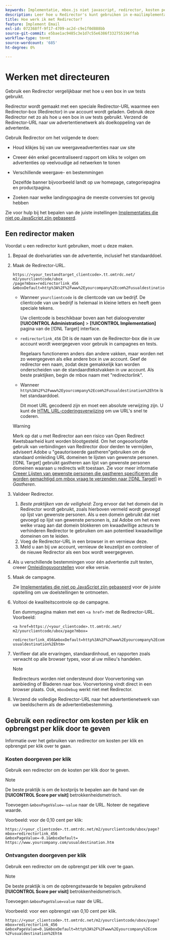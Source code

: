 ```yaml
---
keywords: Implementatie, mbox.js niet javascript, redirector, kosten per klik, opbrengst per klik
description: Leer hoe u Redirector's kunt gebruiken in e-mailimplementaties, net als bij het gebruik van een box in uw [!DNL Adobe Target] activiteiten.
title: Hoe werk ik met Redirector?
feature: Implement Email
exl-id: 072368ff-9f17-4709-ac2d-c9e1f0d888bb
source-git-commit: e5bae1ac9485c3e1d7c55e6386f332755196ffab
workflow-type: tm+mt
source-wordcount: '685'
ht-degree: 0%

---
```


# Werken met directeuren

Gebruik een Redirector vergelijkbaar met hoe u een box in uw tests gebruikt.

Redirector wordt gemaakt met een speciale Redirector-URL waarmee een Redirector-box (Redirector) in uw account wordt geladen. Gebruik deze Redirector net zo als hoe u een box in uw tests gebruikt. Verzend de Redirector-URL naar uw advertentienetwerk als doelkoppeling van de advertentie.

Gebruik Redirector om het volgende te doen:

* Houd klikjes bij van uw weergaveadvertenties naar uw site
* Creeer één enkel gecentraliseerd rapport om kliks te volgen om advertenties op veelvoudige ad netwerken te tonen
* Verschillende weergave- en bestemmingen

  Dezelfde banner bijvoorbeeld landt op uw homepage, categoriepagina en productpagina.

* Zoeken naar welke landingspagina de meeste conversies tot gevolg hebben

Zie voor hulp bij het bepalen van de juiste instellingen [Implementaties die niet op JavaScript zijn gebaseerd](/help/dev/implement/email/overview.md).

## Een redirector maken

Voordat u een redirector kunt gebruiken, moet u deze maken.

1. Bepaal de doelvariaties van de advertentie, inclusief het standaarddoel.
1. Maak de Redirector-URL.

   ```
   https://<your_testandtarget_clientcode>.tt.omtrdc.net/​m2/yourclientcode/ubox
   /​page?mbox=redirectorlink_456
   &mboxDefault=http%3A%2F%2Fwww%2Eyourcompany%2Ecom%2Fusualdestination%2Ehtm
   ```

   * Wanneer `yourclientcode` is de clientcode van uw bedrijf. De clientcode van uw bedrijf is helemaal in kleine letters en heeft geen speciale tekens.

     Uw clientcode is beschikbaar boven aan het dialoogvenster **[!UICONTROL Administration]** > **[!UICONTROL Implementation]** pagina van de [!DNL Target] interface.

   * `redirectorlink_456` Dit is de naam van de Redirector-box die in uw account wordt weergegeven voor gebruik in campagnes en tests.

     Regelaars functioneren anders dan andere vakken, maar worden net zo weergegeven als elke andere box in uw account. Geef de redirector een naam, zodat deze gemakkelijk kan worden onderscheiden van de standaardtekstvakken in uw account.  Als beste praktijken, begin de mbox naam met &quot;redirectorlink&quot;.

   * Wanneer `http%3A%2F%2Fwww%2Eyourcompany%2Ecom%2Fusualdestination%2Ehtm` is het standaarddoel.

     Dit moet URL gecodeerd zijn en moet een absolute verwijzing zijn. U kunt de [HTML URL-coderingsverwijzing](https://www.w3schools.com/tags/ref_urlencode.asp) om uw URL&#39;s snel te coderen.

   >[!WARNING]
   >
   >Merk op dat u met Redirector aan een risico van Open Redirect Kwetsbaarheid kunt worden blootgesteld. Om het ongeoorloofde gebruik van verbindingen van Redirector door derden te vermijden, adviseert Adobe u &quot;geautoriseerde gastheren&quot;gebruiken om de standaard omleiding URL domeinen te lijsten van gewenste personen. [!DNL Target] gebruikt gastheren aan lijst van gewenste personen domeinen waaraan u redirects wilt toestaan. Zie voor meer informatie [Creeer Lijsten van gewenste personen die gastheren specificeren die worden gemachtigd om mbox vraag te verzenden naar [!DNL Target]](https://experienceleague.adobe.com/docs/target/using/administer/hosts.html?lang=nl-NL#allowlist) in *Gastheren*.

1. Valideer Redirector.
   1. *Beste praktijken van de veiligheid*: Zorg ervoor dat het domein dat in Redirector wordt gebruikt, zoals hierboven vermeld wordt gevoegd op lijst van gewenste personen. Als u een domein gebruikt dat niet gevoegd op lijst van gewenste personen is, zal Adobe om het even welke vraag aan dat domein blokkeren om kwaadwillige acteurs te verhinderen Redirector te gebruiken om aan potentieel kwaadwillige domeinen om te leiden.
   2. Voeg de Redirector-URL in een browser in en vernieuw deze.
   3. Meld u aan bij uw account, vernieuw de keuzelijst en controleer of de nieuwe Redirector als een box wordt weergegeven.
1. Als u verschillende bestemmingen voor één advertentie zult testen, creeer [Omleidingsvoorstellen](https://experienceleague.adobe.com/docs/target/using/experiences/vec/redirect-offer.html?lang=nl-NL) voor elke versie.
1. Maak de campagne.

   Zie [Implementaties die niet op JavaScript zijn gebaseerd](/help/dev/implement/email/overview.md) voor de juiste opstelling om uw doelstellingen te ontmoeten.
1. Voltooi de kwaliteitscontrole op de campagne.

   Een dummypagina maken met een `<a href>` met de Redirector-URL. Voorbeeld:

   ```
   <a href=https://<your_clientcode>.tt.omtrdc.net/​m2/yourclientcode/ubox/​page?mbox=
   
   redirectorlink_456&mboxDefault=http%3A%2F%2Fwww%2Eyourcompany%2Ecom%2F​usualdestination%2Ehtm>
   ```

1. Verifieer dat alle ervaringen, standaardinhoud, en rapporten zoals verwacht op alle browser types, voor al uw milieu&#39;s handelen.

   >[!NOTE]
   >
   >Redirecteurs worden niet ondersteund door Voorvertoning van aanbieding of Bladeren naar box. Voorvertoning vindt direct in een browser plaats. Ook, `mboxDebug` werkt niet met Redirector.

1. Verzend de volledige Redirector-URL naar het advertentienetwerk van uw beeldscherm als de advertentiebestemming.

## Gebruik een redirector om kosten per klik en opbrengst per klik door te geven

Informatie over het gebruiken van redirector om kosten per klik en opbrengst per klik over te gaan.

### Kosten doorgeven per klik

Gebruik een redirector om de kosten per klik door te geven.

>[!NOTE]
>
>De beste praktijk is om de kostprijs te bepalen aan de hand van de **[!UICONTROL Score per visit]** betrokkenheidsmetrisch.

Toevoegen `&mboxPageValue=-value` naar de URL. Noteer de negatieve waarde.

Voorbeeld: voor de 0,10 cent per klik:

```
https://<your_clientcode>.tt.omtrdc.net/​m2/yourclientcode/ubox/​page?mbox=redirectorlink_456
&mboxPageValue=-0.1&mboxDefault=​https://www.yourcompany.com/usualdestination.htm
```

### Ontvangsten doorgeven per klik

Gebruik een redirector om de opbrengst per klik over te gaan.

>[!NOTE]
>
>De beste praktijk is om de opbrengstwaarde te bepalen gebruikend **[!UICONTROL Score per visit]** betrokkenheidsmetrisch.

Toevoegen `&mboxPageValue=value` naar de URL.

Voorbeeld: voor een opbrengst van 0,10 cent per klik.

```
https://<​your_clientcode>​​​​.tt​​.omtrdc​.net/​​m2/​yourclientcode/​ubox/​​​page?mbox=redirectorlink_456
&mboxPageValue=0.1​&mbox​Default=​​http%3A%2F%2Fwww%2E​yourcompany%2Ecom​%2Fusualdestination%2Ehtm
```
